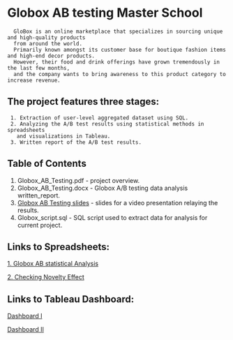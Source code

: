# Globox AB testing Master School

      GloBox is an online marketplace that specializes in sourcing unique and high-quality products
      from around the world.
      Primarily known amongst its customer base for boutique fashion items and high-end decor products.
      However, their food and drink offerings have grown tremendously in the last few months, 
      and the company wants to bring awareness to this product category to increase revenue.
      
## The project features three stages:   

     1. Extraction of user-level aggregated dataset using SQL. 
     2. Analyzing the A/B test results using statistical methods in spreadsheets
       and visualizations in Tableau. 
     3. Written report of the A/B test results.

## Table of Contents

  1. Globox_AB_Testing.pdf - project overview.
  2. Globox_AB_Testing.docx - Globox A/B testing data analysis written_report.
  3. [Globox AB Testing slides](https://docs.google.com/presentation/d/1fXBMylQ5OY6LPUwaXePQwYt9_ooGaREW/edit?usp=drive_link&ouid=115094650836316658046&rtpof=true&sd=true) - 
  slides for a video presentation relaying the results.
  4. Globox_script.sql - SQL script used to extract data for analysis for current project.

## Links to Spreadsheets:

[1. Globox AB statistical Analysis](https://docs.google.com/spreadsheets/d/1tCCBiMVt-rneE3ULwDtkQhvI_wwbiUvy/edit?usp=drive_link&ouid=115094650836316658046&rtpof=true&sd=true)

[2. Checking Novelty Effect](https://docs.google.com/spreadsheets/d/1sWKErar6ihM78LGFYPYyCAqsDOr3Ray1PfHr5uNGURg/edit?usp=drive_link)

     
## Links to Tableau Dashboard:

   [Dashboard I](https://public.tableau.com/app/profile/dan.moshe/viz/GloboxABtestDashboard1/Dashboard1?publish=yes)

   [Dashboard II](https://public.tableau.com/app/profile/dan.moshe/viz/GloboxABtestDashboard1/Dashboard2?publish=yes)

